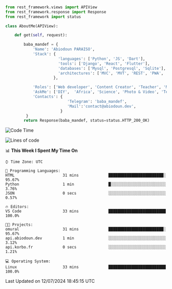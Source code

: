 ###
```python
from rest_framework.views import APIView
from rest_framework.response import Response
from rest_framework import status

class AboutMe(APIView):

    def get(self, request):

        baba_mandef = {
            'Name': 'Abiodoun PARAISO',
            'Stack': {
                       'languages': ['Python', 'JS', 'Dart'],
                       'tools': ['Django', 'React', 'Flutter'],
                       'databases': ['Mysql', 'Postgresql', 'Sqlite'],
                       'architectures': ['MVC', 'MVT', 'REST', 'PWA', 'SPA', 'MicroServices']
                     },

            'Roles': ['Web developer', 'Content Creator', 'Teacher', 'Mentor'],
            'AskMe': ['DIY',  'Africa', 'Science', 'Photo & Video', 'Tech'],
            'Contacts': {
                           'Telegram': 'baba_mandef',
                           'Mail':'contact@abiodoun.dev',
                        }
         }
        return Response(baba_mandef, status=status.HTTP_200_OK)

```                    

<!--START_SECTION:waka-->
![Code Time](http://img.shields.io/badge/Code%20Time-1%2C102%20hrs%2022%20mins-blue)

![Lines of code](https://img.shields.io/badge/From%20Hello%20World%20I%27ve%20Written-420%20Thousand%20lines%20of%20code-blue)

📊 **This Week I Spent My Time On** 

```text
⌚︎ Time Zone: UTC

💬 Programming Languages: 
HTML                     31 mins             ████████████████████████░   95.67% 
Python                   1 min               █░░░░░░░░░░░░░░░░░░░░░░░░   3.76% 
JSON                     0 secs              ░░░░░░░░░░░░░░░░░░░░░░░░░   0.57%

🔥 Editors: 
VS Code                  33 mins             █████████████████████████   100.0%

🐱‍💻 Projects: 
omural                   31 mins             ████████████████████████░   95.67% 
api.abiodoun.dev         1 min               ░░░░░░░░░░░░░░░░░░░░░░░░░   3.12% 
api.korbo.fr             0 secs              ░░░░░░░░░░░░░░░░░░░░░░░░░   1.21%

💻 Operating System: 
Linux                    33 mins             █████████████████████████   100.0%

```


 Last Updated on 12/07/2024 18:45:15 UTC
<!--END_SECTION:waka-->
